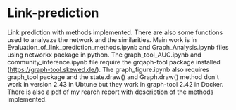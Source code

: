 # Link-prediction

Link prediction with methods implemented. There are also some functions used to analyaze the network and the similarities. Main work is in Evaluation_of_link_prediction_methods.ipynb and Graph_Analysis.ipynb files using networkx package in python. The graph_tool_AUC.ipynb and community_inference.ipynb file require the grqaph-tool package installed (https://graph-tool.skewed.de/). The graph_figure.ipynb also requires graph_tool package and the state.draw() and Graph.draw() method don't work in version 2.43 in Ubtune but they work in graph-tool 2.42 in Docker. There is also a pdf of my rearch report with description of the methods implemented. 
